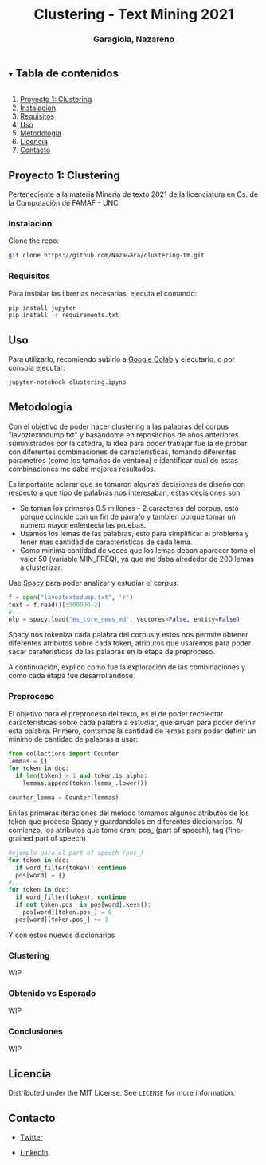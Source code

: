 <!--
*** Thanks for checking out the Best-README-Template. If you have a suggestion
*** that would make this better, please fork the repo and create a pull request
*** or simply open an issue with the tag "enhancement".
*** Thanks again! Now go create something AMAZING! :D
***
***
***
*** To avoid retyping too much info. Do a search and replace for the following:
*** NazaGara, clustering-tm, twitter_handle, clustering, project_description
-->



<!-- PROJECT SHIELDS -->
<!--
*** I'm using markdown "reference style" links for readability.
*** Reference links are enclosed in brackets [ ] instead of parentheses ( ).
*** See the bottom of this document for the declaration of the reference variables
*** for contributors-url, forks-url, etc. This is an optional, concise syntax you may use.
*** https://www.markdownguide.org/basic-syntax/#reference-style-links
-->





<!-- PROJECT LOGO -->
<br />
  <p align="center">
    <h1 align="center"> Clustering - Text Mining 2021</h1>
    <h3 align="center"> Garagiola, Nazareno </h3>
</p>



<!-- TABLE OF CONTENTS -->
<details open="open">
  <summary><h2 style="display: inline-block">Tabla de contenidos</h2></summary>
  <ol>
    <li><a href="#about-the-project">Proyecto 1: Clustering</a></li>
    <li><a href="#instalacion">Instalacion</a></li>
    <li><a href="#requisitos">Requisitos</a></li>
    <li><a href="#uso">Uso</a></li>
    <li><a href="#metodologia">Metodologia</a></li>
    <li><a href="#licencia">Licencia</a></li>
    <li><a href="#contacto">Contacto</a></li>
  </ol>
</details>



## Proyecto 1: Clustering

Perteneciente a la materia Mineria de texto 2021 de la licenciatura en Cs. de la Computación de FAMAF - UNC


### Instalacion
Clone the repo:
```sh
git clone https://github.com/NazaGara/clustering-tm.git
```
### Requisitos

Para instalar las librerias necesarias, ejecuta el comando:
```sh
pip install jupyter
pip install -r requirements.txt
```


## Uso

Para utilizarlo, recomiendo subirlo a [Google Colab](https://colab.research.google.com/notebooks/intro.ipynb) y ejecutarlo, o por consola ejecutar:

```sh
jupyter-notebook clustering.ipynb
```

## Metodologia

Con el objetivo de poder hacer clustering a las palabras del corpus "lavoztextodump.txt" y basandome en repositorios de años anteriores suministrados por la catedra, la idea para poder trabajar fue la de probar con diferentes combinaciones de caracteristicas, tomando diferentes parametros (como los tamaños de ventana) e identificar cual de estas combinaciones me daba mejores resultados.

Es importante aclarar que se tomaron algunas decisiones de diseño con respecto a que tipo de palabras nos interesaban, estas decisiones son:
* Se toman los primeros 0.5 millones - 2 caracteres del corpus, esto porque coincide con un fin de parrafo y tambien porque tomar un numero mayor enlentecia las pruebas.
* Usamos los lemas de las palabras, esto para simplificar el problema y tener mas cantidad de caracteristicas de cada lema.
* Como minima cantidad de veces que los lemas deban aparecer tome el valor 50 (variable MIN_FREQ), ya que me daba alrededor de 200 lemas a clusterizar. 

Use [Spacy](https://spacy.io/) para poder analizar y estudiar el corpus:
```python
f = open("lavoztextodump.txt", 'r')
text = f.read()[:500000-2] 
#...
nlp = spacy.load("es_core_news_md", vectores=False, entity=False)
```

Spacy nos tokeniza cada palabra del corpus y estos nos permite obtener diferentes atributos sobre cada token, atributos que usaremos para poder sacar carateristicas de las palabras en la etapa de preproceso.

A continuación, explico como fue la exploración de las combinaciones y como cada etapa fue desarrollandose.

### Preproceso

El objetivo para el preproceso del texto, es el de poder recolectar caracteristicas sobre cada palabra a estudiar, que sirvan para poder definir esta palabra.
Primero, contamos la cantidad de lemas para poder definir un minimo de cantidad de palabras a usar:
```python
from collections import Counter
lemmas = []
for token in doc:
  if len(token) > 1 and token.is_alpha:
    lemmas.append(token.lemma_.lower())

counter_lemma = Counter(lemmas)
```

En las primeras iteraciones del metodo tomamos algunos atributos de los token que procesa Spacy y guardandolos en diferentes diccionarios. Al comienzo, los atributos que tome eran: pos_ (part of speech), tag (fine-grained part of speech)

```python
#ejemplo para el part of speech (pos_)
for token in doc:
  if word_filter(token): continue
  pos[word] = {}
#...
for token in doc:
  if word_filter(token): continue
  if not token.pos_ in pos[word].keys():
    pos[word][token.pos_] = 0
  pos[word][token.pos_] += 1
```

Y con estos nuevos diccionarios

### Clustering
WIP

### Obtenido vs Esperado
WIP

### Conclusiones
WIP


## Licencia

Distributed under the MIT License. See `LICENSE` for more information.


## Contacto

* [Twitter](https://twitter.com/nazagara99)

* [LinkedIn](https://linkedin.com/in/nazareno-garagiola/)
